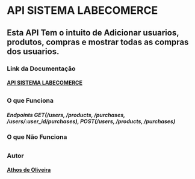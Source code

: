 
# API SISTEMA LABECOMERCE

## Esta API Tem o intuito de Adicionar usuarios, produtos, compras e mostrar todas as compras dos usuarios.

### Link da Documentação
#### [API SISTEMA LABECOMERCE](https://documenter.getpostman.com/view/15418246/UyxbsAPZ)

##

### O que Funciona 

##### Endpoints GET(/users, /products, /purchases, /users/:user_id/purchases), POST(/users, /products, /purchases)

### O que Não Funciona


##

### Autor 
#### [Athos de Oliveira](https://github.com/athosoli)
